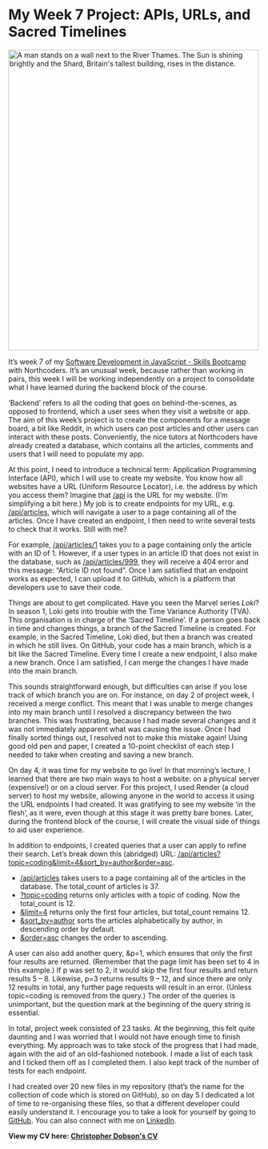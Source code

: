 # My Week 7 Project: APIs, URLs, and Sacred Timelines

<img
      src="Me.jpg"
      alt="A man stands on a wall next to the River Thames. The Sun is shining brightly and the Shard, Britain's tallest building, rises in the distance."
      width="500"
      height="600" />

It’s week 7 of my [Software Development in JavaScript - Skills Bootcamp](https://northcoders.com/our-courses/skills-bootcamp-in-software-development) with Northcoders. It’s an unusual week, because rather than working in pairs, this week I will be working independently on a project to consolidate what I have learned during the backend block of the course.

‘Backend’ refers to all the coding that goes on behind-the-scenes, as opposed to frontend, which a user sees when they visit a website or app. The aim of this week’s project is to create the components for a message board, a bit like Reddit, in which users can post articles and other users can interact with these posts. Conveniently, the nice tutors at Northcoders have already created a database, which contains all the articles, comments and users that I will need to populate my app.

At this point, I need to introduce a technical term: Application Programming Interface (API), which I will use to create my website. You know how all websites have a URL (Uniform Resource Locator), i.e. the address by which you access them? Imagine that [/api](https://my-nc-news-2zd4.onrender.com/api) is the URL for my website. (I’m simplifying a bit here.) My job is to create endpoints for my URL, e.g. [/api/articles](https://my-nc-news-2zd4.onrender.com/api/articles), which will navigate a user to a page containing all of the articles. Once I have created an endpoint, I then need to write several tests to check that it works. Still with me?

For example, [/api/articles/1](https://my-nc-news-2zd4.onrender.com/api/articles/1) takes you to a page containing only the article with an ID of 1. However, if a user types in an article ID that does not exist in the database, such as [/api/articles/999](https://my-nc-news-2zd4.onrender.com/api/articles/999), they will receive a 404 error and this message: “Article ID not found”. Once I am satisfied that an endpoint works as expected, I can upload it to GitHub, which is a platform that developers use to save their code.

Things are about to get complicated. Have you seen the Marvel series *Loki*? In season 1, Loki gets into trouble with the Time Variance Authority (TVA). This organisation is in charge of the ‘Sacred Timeline’. If a person goes back in time and changes things, a branch of the Sacred Timeline is created. For example, in the Sacred Timeline, Loki died, but then a branch was created in which he still lives. On GitHub, your code has a main branch, which is a bit like the Sacred Timeline. Every time I create a new endpoint, I also make a new branch. Once I am satisfied, I can merge the changes I have made into the main branch.

This sounds straightforward enough, but difficulties can arise if you lose track of which branch you are on. For instance, on day 2 of project week, I received a merge conflict. This meant that I was unable to merge changes into my main branch until I resolved a discrepancy between the two branches. This was frustrating, because I had made several changes and it was not immediately apparent what was causing the issue. Once I had finally sorted things out, I resolved not to make this mistake again! Using good old pen and paper, I created a 10-point checklist of each step I needed to take when creating and saving a new branch.

On day 4, it was time for my website to go live! In that morning’s lecture, I learned that there are two main ways to host a website: on a physical server (expensive!) or on a cloud server. For this project, I used Render (a cloud server) to host my website, allowing anyone in the world to access it using the URL endpoints I had created. It was gratifying to see my website ‘in the flesh’, as it were, even though at this stage it was pretty bare bones. Later, during the frontend block of the course, I will create the visual side of things to aid user experience.

In addition to endpoints, I created queries that a user can apply to refine their search. Let’s break down this (abridged) URL: [/api/articles?topic=coding&limit=4&sort_by=author&order=asc](https://my-nc-news-2zd4.onrender.com/api/articles?topic=coding&limit=4&sort_by=author&order=asc).

- [/api/articles](https://my-nc-news-2zd4.onrender.com/api/articles) takes users to a page containing all of the articles in the database. The total_count of articles is 37.
- [?topic=coding](https://my-nc-news-2zd4.onrender.com/api/articles?topic=coding) returns only articles with a topic of coding. Now the total_count is 12.
- [&limit=4](https://my-nc-news-2zd4.onrender.com/api/articles?topic=coding&limit=4) returns only the first four articles, but total_count remains 12.
- [&sort_by=author](https://my-nc-news-2zd4.onrender.com/api/articles?topic=coding&limit=4&sort_by=author) sorts the articles alphabetically by author, in descending order by default.
- [&order=asc](https://my-nc-news-2zd4.onrender.com/api/articles?topic=coding&limit=4&sort_by=author&order=asc) changes the order to ascending.

A user can also add another query, &p=1, which ensures that only the first four results are returned. (Remember that the page limit has been set to 4 in this example.) If p was set to 2, it would skip the first four results and return results 5 – 8. Likewise, p=3 returns results 9 – 12, and since there are only 12 results in total, any further page requests will result in an error. (Unless topic=coding is removed from the query.) The order of the queries is unimportant, but the question mark at the beginning of the query string is essential.

In total, project week consisted of 23 tasks. At the beginning, this felt quite daunting and I was worried that I would not have enough time to finish everything. My approach was to take stock of the progress that I had made, again with the aid of an old-fashioned notebook. I made a list of each task and I ticked them off as I completed them. I also kept track of the number of tests for each endpoint.

I had created over 20 new files in my repository (that’s the name for the collection of code which is stored on GitHub), so on day 5 I dedicated a lot of time to re-organising these files, so that a different developer could easily understand it. I encourage you to take a look for yourself by going to [GitHub](https://github.com/ChrisDobson/my-nc-news). You can also connect with me on [LinkedIn](https://www.linkedin.com/in/christopher-d-572004256/).

**View my CV here: [Christopher Dobson's CV](https://chrisdobson.github.io/web/)**

